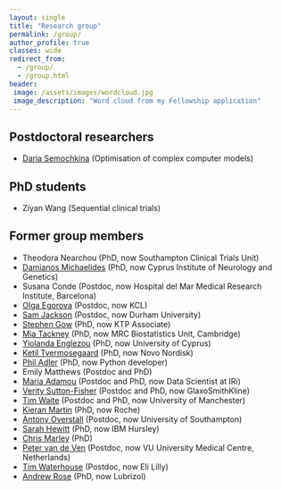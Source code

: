 ```yaml
---
layout: single
title: "Research group"
permalink: /group/
author_profile: true
classes: wide
redirect_from: 
  - /group/
  - /group.html
header: 
 image: /assets/images/wordcloud.jpg
 image_description: "Word cloud from my Fellowship application"  
---
```


## Postdoctoral researchers

- [Daria Semochkina](https://www.southampton.ac.uk/engineering/about/staff/ds1c18.page) (Optimisation of complex computer models)

## PhD students

- Ziyan Wang (Sequential clinical trials)

## Former group members

- Theodora Nearchou (PhD, now Southampton Clinical Trials Unit)
- [Damianos Michaelides](https://www.linkedin.com/in/damianos-michaelides-384a60135/?originalSubdomain=uk) (PhD, now Cyprus Institute of Neurology and Genetics)
- Susana Conde (Postdoc, now Hospital del Mar Medical Research Institute, Barcelona)
- [Olga Egorova](https://www.linkedin.com/in/olga-egorova-1123554b/?originalSubdomain=uk) (Postdoc, now KCL)
- [Sam Jackson](https://www.southampton.ac.uk/maths/about/staff/sej1a18.page) (Postdoc, now Durham University)
- [Stephen Gow](https://www.southampton.ac.uk/chemistry/about/staff/srg1f20.page) (PhD, now KTP Associate)
- [Mia Tackney](https://www.mrc-bsu.cam.ac.uk/people/in-alphabetical-order/t-to-z/mia-tackney/) (PhD, now MRC Biostatistics Unit, Cambridge)
- [Yiolanda Englezou](http://www.kios.ucy.ac.cy/index.php/people/research-personnel.html?id=494) (PhD, now University of Cyprus)
- [Ketil Tvermosegaard](https://www.linkedin.com/in/kbtvermosegaard/) (PhD, now Novo Nordisk)
- [Phil Adler](http://dler.me.uk) (PhD, now Python developer)
- Emily Matthews (Postdoc and PhD)
- [Maria Adamou](https://www.linkedin.com/in/maria-adamou-88363982/?originalSubdomain=uk) (Postdoc and PhD, now Data Scientist at IRi)
- [Verity Sutton-Fisher](https://www.linkedin.com/in/verity-sutton-fisher-0507aa71/?originalSubdomain=uk) (Postdoc and PhD, now GlaxoSmithKline)
- [Tim Waite](https://timwaite.github.io) (Postdoc and PhD, now University of Manchester)
- [Kieran Martin](https://www.linkedin.com/in/kieran-martin-2b298742/) (PhD, now Roche)
- [Antony Overstall](http://www.personal.soton.ac.uk/amo105/) (Postdoc, now University of Southampton)
- [Sarah Hewitt](https://www.linkedin.com/in/sbchewitt/) (PhD, now IBM Hursley)
- [Chris Marley](https://www.linkedin.com/in/chris-marley-35207ba7/) (PhD)
- [Peter van de Ven](http://www.emgo.nl/team/1137/petervan%20deven/personal-information/) (Postdoc, now VU University Medical Centre, Netherlands)
- [Tim Waterhouse](https://www.linkedin.com/in/timothy-waterhouse-b3604012/) (Postdoc, now Eli Lilly)
- [Andrew Rose](https://www.linkedin.com/in/andrew-rose-93a936a8/) (PhD, now Lubrizol)
